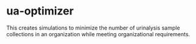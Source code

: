 # ua-optimizer
This creates simulations to minimize the number of urinalysis sample collections in an organization while meeting organizational requirements.
